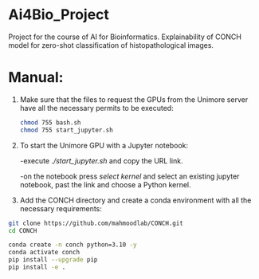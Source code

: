  # Ai4Bio_Project

Project for the course of AI for Bioinformatics.
Explainability of CONCH model for zero-shot classification of histopathological images.

# Manual:

  1. Make sure that the files to request the GPUs from the Unimore server have all the necessary permits to be executed:
     ```bash
     chmod 755 bash.sh
     chmod 755 start_jupyter.sh
     
  2. To start the Unimore GPU with a Jupyter notebook:
     
     -execute *./start_jupyter.sh* and copy the URL link.

     -on the notebook press *select kernel* and select an existing jupyter notebook, past the link and choose a Python kernel. 

  3. Add the CONCH directory and create a conda environment with all the necessary requirements:
    
```bash
git clone https://github.com/mahmoodlab/CONCH.git
cd CONCH
```

```bash
conda create -n conch python=3.10 -y
conda activate conch
pip install --upgrade pip
pip install -e .
```
